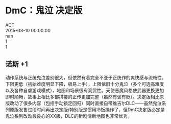 



# DmC：鬼泣 决定版
  
ACT  
2015-03-10 00:00:00  
nan  
1  
1
## 诺斯 +1


动作系统与正统鬼泣差别很大，但依然有着完全不亚于正统作的爽快感与流畅性。下限更低（初始难度明显下降，极易上手），上限依旧十分鬼泣（多个可选高难度以及各种自虐游戏模式），地图和场景很有观赏性。天使恶魔风格使武器更换更加即时顺畅，故事上相比多部拼接的正传更加完整（虽然有褒有贬）。决定版相比原版改动了很多内容（包括手动锁定回归）同时直接自带维吉尔DLC——虽然鬼泣系列原版发售过段时间再出决定版/特别版是惯用冷饭操作了，但DmC决定版必定是鬼泣系列改动最良心的XX版，DLC的新剧情新地图也非常优秀。